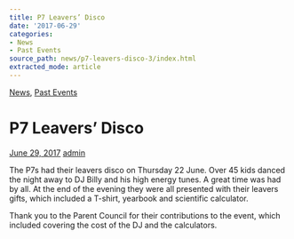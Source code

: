 ```yaml
---
title: P7 Leavers’ Disco
date: '2017-06-29'
categories:
- News
- Past Events
source_path: news/p7-leavers-disco-3/index.html
extracted_mode: article
---
```

[News](category/news/), [Past Events](category/past-events/)

# P7 Leavers’ Disco

[June 29, 2017](news/p7-leavers-disco-3/) [admin](author/admin/)

The P7s had their leavers disco on Thursday 22 June. Over 45 kids danced the night away to DJ Billy and his high energy tunes. A great time was had by all. At the end of the evening they were all presented with their leavers gifts, which included a T-shirt, yearbook and scientific calculator.

Thank you to the Parent Council for their contributions to the event, which included covering the cost of the DJ and the calculators.
